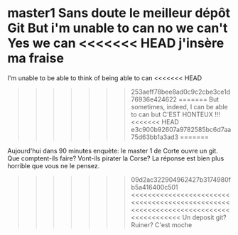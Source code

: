 master1
Sans doute le meilleur dépôt Git 
But i'm unable to can
no we can't
Yes we can
<<<<<<< HEAD
j'insère ma fraise
=======
I'm unable to be able to think of being able to can
<<<<<<< HEAD
>>>>>>> 253aeff78bee8ad0c9c2cbe3ce1d76936e424622
=======
But sometimes, indeed, I can be able to can
but C'EST HONTEUX !!!
<<<<<<< HEAD
>>>>>>> e3c900b92607a9782585bc6d7aa75d63bb1a3ad3
=======

Aujourd'hui dans 90 minutes enquète: le master 1 de Corte ouvre un git. Que comptent-ils faire? Vont-ils pirater la Corse? La réponse est bien plus horrible que vous ne le pensez.
>>>>>>> 09d2ac322904962427b3174980fb5a416400c501
<<<<<<<<<<<<<<<<<<<<<<<<<<<<<<<<<<<<<<<<<<<<<<<<<<<<<<<<<<<<<<<<<<<<<<<<<<<<<<<<<<<<
Un deposit git? Ruiner? C'est moche
>>>>>>>>>>>>>>>>>>>>>>>>>>>>>>>>>>>>>>>>>>>>>>>>>>>>>>>>>>>>>>>>>>>>>>>>>>>>>>>>>>>>
